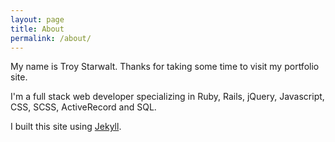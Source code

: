 ```yaml
---
layout: page
title: About
permalink: /about/
---
```


My name is Troy Starwalt. Thanks for taking some time to visit my portfolio site.

I'm a full stack web developer specializing in Ruby, Rails, jQuery, Javascript, CSS, SCSS, ActiveRecord and SQL.

I built this site using [Jekyll](https://jekyllrb.com/).
